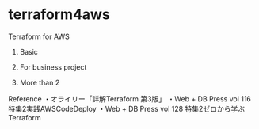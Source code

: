 # terraform4aws
Terraform for AWS

1. Basic

2. For business project

3. More than 2



Reference
・オライリー「詳解Terraform 第3版」
・Web + DB Press vol 116 特集2実践AWSCodeDeploy
・Web + DB Press vol 128 特集2ゼロから学ぶTerraform

